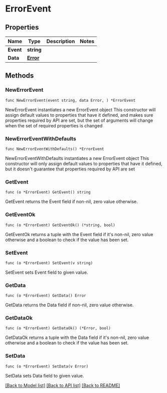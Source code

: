 # ErrorEvent

## Properties

Name | Type | Description | Notes
------------ | ------------- | ------------- | -------------
**Event** | **string** |  | 
**Data** | [**Error**](Error.md) |  | 

## Methods

### NewErrorEvent

`func NewErrorEvent(event string, data Error, ) *ErrorEvent`

NewErrorEvent instantiates a new ErrorEvent object
This constructor will assign default values to properties that have it defined,
and makes sure properties required by API are set, but the set of arguments
will change when the set of required properties is changed

### NewErrorEventWithDefaults

`func NewErrorEventWithDefaults() *ErrorEvent`

NewErrorEventWithDefaults instantiates a new ErrorEvent object
This constructor will only assign default values to properties that have it defined,
but it doesn't guarantee that properties required by API are set

### GetEvent

`func (o *ErrorEvent) GetEvent() string`

GetEvent returns the Event field if non-nil, zero value otherwise.

### GetEventOk

`func (o *ErrorEvent) GetEventOk() (*string, bool)`

GetEventOk returns a tuple with the Event field if it's non-nil, zero value otherwise
and a boolean to check if the value has been set.

### SetEvent

`func (o *ErrorEvent) SetEvent(v string)`

SetEvent sets Event field to given value.


### GetData

`func (o *ErrorEvent) GetData() Error`

GetData returns the Data field if non-nil, zero value otherwise.

### GetDataOk

`func (o *ErrorEvent) GetDataOk() (*Error, bool)`

GetDataOk returns a tuple with the Data field if it's non-nil, zero value otherwise
and a boolean to check if the value has been set.

### SetData

`func (o *ErrorEvent) SetData(v Error)`

SetData sets Data field to given value.



[[Back to Model list]](../README.md#documentation-for-models) [[Back to API list]](../README.md#documentation-for-api-endpoints) [[Back to README]](../README.md)


